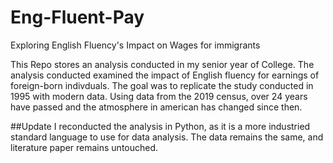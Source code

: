 # Eng-Fluent-Pay
Exploring English Fluency's Impact on Wages for immigrants 

This Repo stores an analysis conducted in my senior year of College. The analysis conducted examined the impact of English fluency for earnings of foreign-born indivduals. The goal was to replicate the study conducted in 1995 with modern data. Using data from the 2019 census, over 24 years have passed and the atmosphere in american has changed since then. 

##Update
I reconducted the analysis in Python, as it is a more industried standard language to use for data analysis. The data remains the same, and literature paper remains untouched. 
